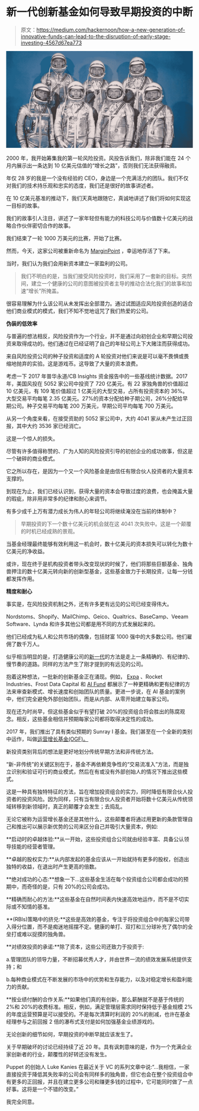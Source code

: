 # 新一代创新基金如何导致早期投资的中断

> 原文：<https://medium.com/hackernoon/how-a-new-generation-of-innovative-funds-can-lead-to-the-disruption-of-early-stage-investing-4567d67ea773>

![](img/7e87f267030dfc571dc9469295250b65.png)

2000 年，我开始筹集我的第一轮风险投资。风投告诉我们，除非我们能在 24 个月内展示出一条达到 10 亿美元估值的“增长之路”，否则我们无法获得融资。

年仅 28 岁的我是一个没有经验的 CEO，身边是一个充满活力的团队。我们不仅对我们的技术持乐观和忠实的态度，我们还是很好的故事讲述者。

在 10 亿美元基准的推动下，我们天真地跟随它，真诚地讲述了我们将如何实现这一目标的故事。

我们的故事引人注目，讲述了一家年轻但有能力的科技公司与价值数十亿美元的战略合作伙伴密切合作的故事。

我们结束了一轮 1000 万美元的比赛，开始了比赛。

然而，今天，这家公司被重新命名为 [MarginPoint](http://www.marginpoint.com/) ，幸运地存活了下来。

当时，我们认为我们会用新资本建立一家盈利的公司。

> 我们不明白的是，当我们接受风险投资时，我们采用了一套新的目标。突然间，建立一个健康的公司的意图被投资者主导的推动合法化我们的故事和加速“增长”所掩盖。

很容易理解为什么该公司从未发挥出全部潜力。通过试图适应风险投资创造的适合他们商业模式的模式，我们不知不觉地诅咒了我们热爱的公司。

**伪装的低效率**

与普遍的想法相反，风险投资作为一个行业，并不是通过向初创企业和早期公司投资来取得成功的。他们通过在已经证明了自己的年轻公司上下大赌注而获得成功。

来自风险投资公司的种子投资和适度的 A 轮投资对他们来说是可以毫不畏惧或畏缩地抛弃的实验。这是游戏币。这导致了大量的资本浪费。

考虑一下 2017 年普华永道/CB Insights 资金报告中的一些基线统计数据。2017 年，美国风投在 5052 家公司中投资了 720 亿美元。有 22 家独角兽的价值超过 10 亿美元，有 109 笔价值超过 1 亿美元的大型交易，占所有投资资本的 36%。大型交易平均每笔 2.35 亿美元。27%的资本分配给种子期公司，26%分配给早期公司。种子交易平均每笔 200 万美元，早期公司平均每笔 700 万美元。

从另一个角度来看，在接受资助的 5052 家公司中，大约 4041 家从未产生过正回报，其中大约 3536 家已经消亡。

这是一个惊人的损失。

尽管有许多值得称赞的、广为人知的风险投资引导的初创企业的成功故事，但这是一个破碎的商业模式。

它之所以存在，是因为一个又一个风险基金是由信任有限合伙人投资者的大量资本支撑的。

到现在为止，我们已经认识到，获得大量的资本会导致过度的浪费，也会掩盖大量的瑕疵，除非用非常多的纪律和耐心来调节。

有多少成千上万有潜力成长为伟人的年轻公司将继续淹没在当前的体制中？

> 早期投资的下一个数十亿美元的机会就在这 4041 次失败中。这是一个颠覆的时机已经成熟的景观。

当基金经理最终能够有效利用这一机会时，数十亿美元的资本损失可以转化为数十亿美元的净收益。

或许，现在终于是机构投资者带头改变现状的时候了，他们将那些巨额基金、独角兽押注的数十亿美元转向新的创新型基金，这些基金致力于长期投资，让每一分钱都发挥作用。

**精度和耐心**

事实是，在风险投资机制之外，还有许多更有远见的公司已经变得伟大。

Nordstoms、Shopify、MailChimp、Geico、Qualtrics、BaseCamp、Veeam Software、Lynda 和许多其他公司都是用不同的方式发展起来的。

他们已经成为私人和公共市场的偶像，包括财富 1000 强中的大多数公司。他们雇佣了数千万人。

似乎相当明显的是，打造健康公司的[新一代](https://hackernoon.com/tagged/new-generation)的方法是走上一条精确的、有纪律的、慢节奏的道路。同样的方法产生了刚才提到的有远见的公司。

抱着这种想法，一批新的创新基金正在涌现。例如， [Expa](https://expa.com/) 、Rocket Industries、Frost Data Capital 和 [AI Fund](https://www.aifund.ai/) 都展示了一种更精确和更有纪律的方法来审查新模式、增长速度和创始团队的质量。更进一步说，在 AI 基金的案例中，他们完全避免外部创始团队，而是从内部、从零开始建立每家公司。

现在还为时尚早，但这些基金似乎有望打破 20%的投资组合将会胜出的陈腐观念。相反，这些基金相信并预期每家公司都将取得决定性的成功。

2017 年，我们推出了具有类似预期的 Sunray I 基金。我们甚至在一个全新的类别中运作，叫做[运营增长基金(OGF)。](http://www.operatinggrowthfund.com)

新投资类别背后的想法是更好地划分传统早期方法和非传统方法。

“新-非传统”的关键区别在于，基金不再依赖竞争性的“交易流准入”方法，而是独立识别和验证可行的商业模式，然后在有或没有外部创始人的情况下推出这些模式。

这是一种具有独特特征的方法，旨在增加投资组合的实力，同时降低有限合伙人投资者的投资风险。因为同样，只有当有限合伙人投资者开始将数十亿美元从传统领域转移到新领域时，真正的颠覆才会发生；去捣乱。

无论它被称为运营增长基金还是其他什么，这些颠覆者将通过用更新的条款管理自己和推出可以展示新优势的公司来区分自己并吸引大量资本，例如:

**启动时的卓越体验:**从一开始，这些投资组合公司就由经验丰富、具备公认领导技能的经营者管理。

**卓越的股权实力:**从内部发起的基金应该从一开始就持有更多的股权，创造出独特的收益，在退出时产生更高的倍数。

**绝对成功的心态:**想象一下…这些基金生活在每个投资组合公司都会成功的预期中，而奇怪的是，只有 20%的公司会成功。

**精确而耐心的方法:**这些基金在自然时间表内快速高效地运作，而不是不切实际或不知情的基准。

**(RBIs)策略中的挤兑:**这些是高效的基金，专注于将投资组合中的每家公司带入得分位置，而不是痴迷地摇摆不定。健康的单打、双打和三分球补充了偶尔的全垒打或难以捉摸的独角兽。

**对绩效投资的承诺:**除了资本，这些公司还致力于投资于:

a.管理团队的领导力量，不断招募优秀人才，并由世界一流的绩效发展系统提供支持；和

b.每种商业模式在不断发展的市场中的优势和生存能力，以及对稳定增长和盈利能力的贡献。

**按业绩付酬的合作关系:**如果他们真的有创新，那么薪酬就不是基于传统的 2%和 20%的收费标准。相反，例如，满足管理层需求同时保持低于基金规模 2%的年度运营预算是可以接受的。不是每次清算时利润的 20%的削减，也许在基金经理参与之前回报 2 倍的瀑布式支付是如何加强基金业绩游戏的。

无论创新的细节如何，早期投资的中断早就应该发生了。

关于早期破坏的讨论已经持续了近 20 年。具有讽刺意味的是，作为一个充满企业家创新者的行业，颠覆性的好转还没有发生。

Puppet 的创始人 Luke Kanies 在最近关于 VC 的系列文章中说:“…我相信，一家直接投资于降低其失败率的公司会有同样多的独角兽，但它也会在整个投资组合中有更多的正回报，并且在建立更多公司和赚更多钱的过程中，它可能同时做了一点好事。这将是一个不错的改变。”

我完全同意。